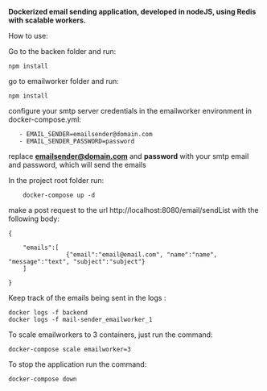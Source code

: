 **Dockerized email sending application, developed in nodeJS, using Redis with scalable workers.**

How to use:

Go to the backen folder and run:

    npm install

go to emailworker folder and run:

    npm install

configure your smtp server credentials in the emailworker environment in docker-compose.yml:

       - EMAIL_SENDER=emailsender@domain.com
       - EMAIL_SENDER_PASSWORD=password

replace **emailsender@domain.com** and **password** with your smtp email and password, which will send the emails

In the project root folder run:
        
        docker-compose up -d

make a post request to the url http://localhost:8080/email/sendList with the following body:

    {
    
        "emails":[
                    {"email":"email@email.com", "name":"name",  "message":"text", "subject":"subject"}
        ]

    }

Keep track of the emails being sent in the logs :

    docker logs -f backend          
    docker logs -f mail-sender_emailworker_1

To scale emailworkers to 3 containers, just run the command:

    docker-compose scale emailworker=3

To stop the application run the command:

    docker-compose down
